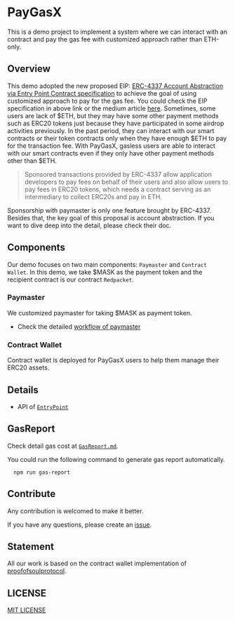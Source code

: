 # PayGasX

This is a demo project to implement a system where we can interact with an contract and pay the gas fee with customized approach rather than ETH-only.

## Overview

This demo adopted the new proposed EIP: [ERC-4337 Account Abstraction via Entry Point Contract specification](https://eips.ethereum.org/EIPS/eip-4337) to achieve the goal of using customized approach to pay for the gas fee. You could check the EIP specification in above link or the medium article [here](https://medium.com/infinitism/erc-4337-account-abstraction-without-ethereum-protocol-changes-d75c9d94dc4a). Sometimes, some users are lack of $ETH, but they may have some other payment methods such as ERC20 tokens just because they have participated in some airdrop activities previously. In the past period, they can interact with our smart contracts or their token contracts only when they have enough $ETH to pay for the transaction fee. With PayGasX, gasless users are able to interact with our smart contracts even if they only have other payment methods other than $ETH.

> Sponsored transactions provided by ERC-4337 allow application developers to pay fees on behalf of their users and also allow users to pay fees in ERC20 tokens, which needs a contract serving as an intermediary to collect ERC20s and pay in ETH.

Sponsorship with paymaster is only one feature brought by ERC-4337. Besides that, the key goal of this proposal is account abstraction. If you want to dive deep into the detail, please check their doc.

## Components

Our demo focuses on two main components: `Paymaster` and `Contract Wallet`. In this demo, we take $MASK as the payment token and the recipient contract is our contract `Redpacket`.

### Paymaster

We customized paymaster for taking $MASK as payment token.

- Check the detailed [workflow of paymaster](DOC/Workflow.md)

### Contract Wallet

Contract wallet is deployed for PayGasX users to help them manage their ERC20 assets.

## Details

- API of [`EntryPoint`](DOC/EntryPointAPI.md)

## GasReport

Check detail gas cost at [`GasReport.md`](./DOC/GasReport.md).

You could run the following command to generate gas report automatically.

```shell
  npm run gas-report
```

## Contribute

Any contribution is welcomed to make it better.

If you have any questions, please create an [issue](https://github.com/SpaceStation09/PayGasX/issues).

## Statement

All our work is based on the contract wallet implementation of [proofofsoulprotocol](https://github.com/proofofsoulprotocol/smart-contract-wallet-4337).

## LICENSE

[MIT LICENSE](LICENSE)
